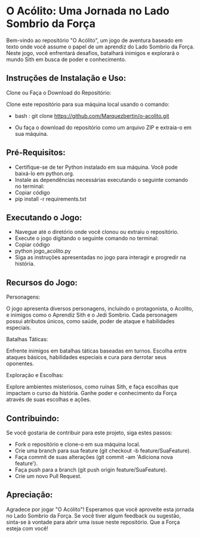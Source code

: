 # O Acólito: Uma Jornada no Lado Sombrio da Força

Bem-vindo ao repositório "O Acólito", um jogo de aventura baseado em texto onde você assume o papel de um aprendiz do Lado Sombrio da Força. Neste jogo, você enfrentará desafios, batalhará inimigos e explorará o mundo Sith em busca de poder e conhecimento.

## Instruções de Instalação e Uso:

Clone ou Faça o Download do Repositório:

Clone este repositório para sua máquina local usando o comando:

* bash : 
git clone https://github.com/Marquezbertin/o-acolito.git

* Ou faça o download do repositório como um arquivo ZIP e extraia-o em sua máquina.

## Pré-Requisitos:

* Certifique-se de ter Python instalado em sua máquina. Você pode baixá-lo em python.org.
* Instale as dependências necessárias executando o seguinte comando no terminal:
* Copiar código
* pip install -r requirements.txt

## Executando o Jogo:

* Navegue até o diretório onde você clonou ou extraiu o repositório.
* Execute o jogo digitando o seguinte comando no terminal:
* Copiar código
* python jogo_acolito.py
* Siga as instruções apresentadas no jogo para interagir e progredir na história.

## Recursos do Jogo:

Personagens:

O jogo apresenta diversos personagens, incluindo o protagonista, o Acolito, e inimigos como o Aprendiz Sith e o Jedi Sombrio.
Cada personagem possui atributos únicos, como saúde, poder de ataque e habilidades especiais.

Batalhas Táticas:

Enfrente inimigos em batalhas táticas baseadas em turnos.
Escolha entre ataques básicos, habilidades especiais e cura para derrotar seus oponentes.

Exploração e Escolhas:

Explore ambientes misteriosos, como ruínas Sith, e faça escolhas que impactam o curso da história.
Ganhe poder e conhecimento da Força através de suas escolhas e ações.

## Contribuindo:

Se você gostaria de contribuir para este projeto, siga estes passos:

* Fork o repositório e clone-o em sua máquina local.
* Crie uma branch para sua feature (git checkout -b feature/SuaFeature).
* Faça commit de suas alterações (git commit -am 'Adiciona nova feature').
* Faça push para a branch (git push origin feature/SuaFeature).
* Crie um novo Pull Request.

## Apreciação:

Agradece por jogar "O Acólito"! Esperamos que você aproveite esta jornada no Lado Sombrio da Força. Se você tiver algum feedback ou sugestão, sinta-se à vontade para abrir uma issue neste repositório. Que a Força esteja com você!